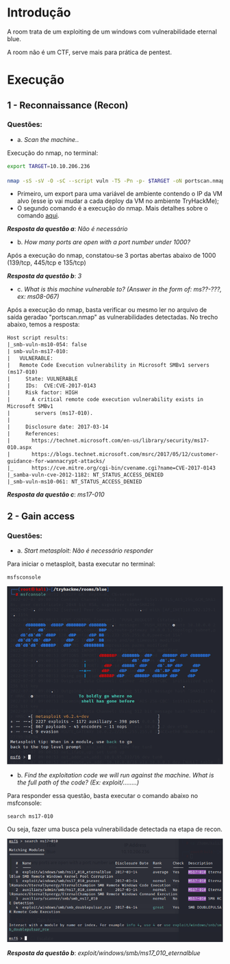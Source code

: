 # Introdução

A room trata de um exploiting de um windows com vulnerabilidade eternal blue.

A room não é um CTF, serve mais para prática de pentest.

# Execução

## 1 - Reconnaissance (Recon)

### Questões:
- a. *Scan the machine.*.

Execução do nmap, no terminal:
```bash
export TARGET=10.10.206.236  

nmap -sS -sV -O -sC --script vuln -T5 -Pn -p- $TARGET -oN portscan.nmap -v
```
- Primeiro, um export para uma variável de ambiente contendo o IP da VM alvo (esse ip vai mudar a cada deploy da VM no ambiente TryHackMe);
- O segundo comando é a execução do nmap. Mais detalhes sobre o comando [aqui](https://explainshell.com/explain?cmd=nmap+-sS+-sV+-O+-sC+--script+vuln+-T5+-Pn+-p-+%24TARGET+-oN+portscan.nmap+-v).

***Resposta da questão a***: *Não é necessário*

- b. *How many ports are open with a port number under 1000?*

Após a execução do nmap, constatou-se 3 portas abertas abaixo de 1000 (139/tcp, 445/tcp e 135/tcp)

***Resposta da questão b***: *3*

- c. *What is this machine vulnerable to? (Answer in the form of: ms??-???, ex: ms08-067)*

Após a execução do nmap, basta verificar ou mesmo ler no arquivo de saída geradao "portscan.nmap" as vulnerabilidades detectadas. No trecho abaixo, temos a resposta:

```shell
Host script results:
|_smb-vuln-ms10-054: false
| smb-vuln-ms17-010: 
|   VULNERABLE:
|   Remote Code Execution vulnerability in Microsoft SMBv1 servers (ms17-010)
|     State: VULNERABLE
|     IDs:  CVE:CVE-2017-0143
|     Risk factor: HIGH
|       A critical remote code execution vulnerability exists in Microsoft SMBv1
|        servers (ms17-010).
|           
|     Disclosure date: 2017-03-14
|     References:
|       https://technet.microsoft.com/en-us/library/security/ms17-010.aspx
|       https://blogs.technet.microsoft.com/msrc/2017/05/12/customer-guidance-for-wannacrypt-attacks/
|_      https://cve.mitre.org/cgi-bin/cvename.cgi?name=CVE-2017-0143
|_samba-vuln-cve-2012-1182: NT_STATUS_ACCESS_DENIED
|_smb-vuln-ms10-061: NT_STATUS_ACCESS_DENIED

```

***Resposta da questão c***: *ms17-010*

## 2 - Gain access

### Questões:

- a. *Start metasploit*: *Não é necessário responder*

Para iniciar o metasploit, basta executar no terminal:
```shell
msfsconsole
```

![msfconsole](images/msfconsole.png)

- b. *Find the exploitation code we will run against the machine. What is the full path of the code? (Ex: exploit/........)*

Para responder essa questão, basta executar o comando abaixo no msfconsole:

```shell
search ms17-010
```
Ou seja, fazer uma busca pela vulnerabilidade detectada na etapa de recon.

![search in msfconsole](images/msfconsole_search.png)


***Resposta da questão b***: *exploit/windows/smb/ms17_010_eternalblue*